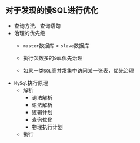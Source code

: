## 对于发现的慢SQL进行优化
* 查询方法、查询语句
* 治理的优先级
    *  `master`数据库 > `slave`数据库
    
    *  执行次数多的`SQL`优先治理
    *  如果一类`SQL`高并发集中访问某一张表，优先治理
* `MySql`执行原理
    * 解析
        * 词法解析
        * 语法解析
        * 逻辑计划
        * 查询优化
        * 物理执行计划 
    * 执行 


